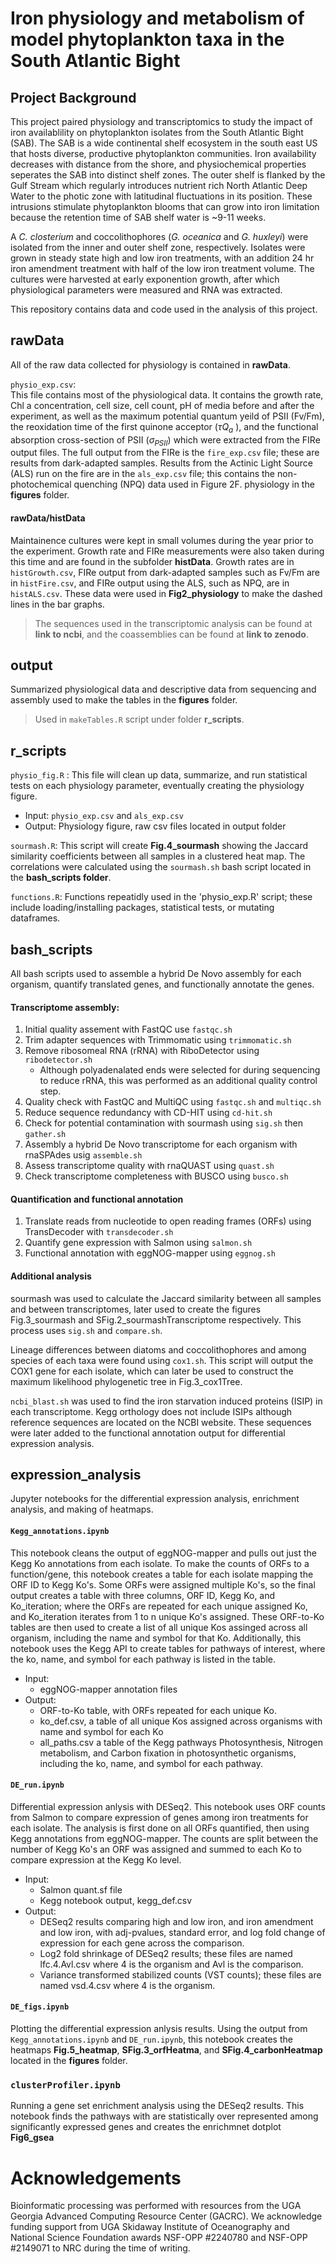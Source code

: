 # Iron physiology and metabolism of model phytoplankton taxa in the South Atlantic Bight

## Project Background

This project paired physiology and transcriptomics to study the impact of iron availablility on phytoplankton isolates from the South Atlantic Bight (SAB). The SAB is a wide continental shelf ecosystem in the south east US that hosts diverse, productive phytoplankton communities. Iron availability decreases with distance from the shore, and physiochemical properties seperates the SAB into distinct shelf zones. The outer shelf is flanked by the Gulf Stream which regularly introduces nutrient rich North Atlantic Deep Water to the photic zone with latitudinal fluctuations in its position. These intrusions stimulate phytoplankton blooms that can grow into iron limitation because the retention time of SAB shelf water is ~9-11 weeks. 

A <i>C. closterium</i> and coccolithophores (<i>G. oceanica</i> and <i>G. huxleyi</i>) were isolated from the inner and outer shelf zone, respectively. Isolates were grown in steady state high and low iron treatments, with an addition 24 hr iron amendment treatment with half of the low iron treatment volume. The cultures were harvested at early exponention growth, after which physiological parameters were measured and RNA was extracted. 

This repository contains data and code used in the analysis of this project. 

## rawData 

All of the raw data collected for physiology is contained in **rawData**. 

`physio_exp.csv`:   
This file contains most of the physiological data. It contains the growth rate, Chl a concentration, cell size, cell count, pH of media before and after the experiment, as well as the maximum potential quantum yeild of PSII (Fv/Fm), the reoxidation time of the first quinone acceptor ($\tau Q_a$ ), and the functional absorption cross-section of PSII ($\sigma_{PSII}$) which were extracted from the FIRe output files. The full output from the FIRe is the `fire_exp.csv` file; these are results from dark-adapted samples. Results from the Actinic Light Source (ALS) run on the fire are in the `als_exp.csv` file; this contains the non-photochemical quenching (NPQ) data used in Figure 2F. physiology in the **figures** folder. 

#### rawData/histData

Maintainence cultures were kept in small volumes during the year prior to the experiment. Growth rate and FIRe measurements were also taken during this time and are found in the subfolder **histData**. Growth rates are in `histGrowth.csv`, FIRe output from dark-adapted samples such as Fv/Fm are in `histFire.csv`, and FIRe output using the ALS, such as NPQ, are in `histALS.csv`. These data were used in **Fig2_physiology** to make the dashed lines in the bar graphs.

>The sequences used in the transcriptomic analysis can be found at **link to ncbi**, and the coassemblies can be found at **link to zenodo**. 

## output

Summarized physiological data and descriptive data from sequencing and assembly used to make the tables in the **figures** folder. 
>Used in `makeTables.R` script under folder **r_scripts**. 

## r_scripts

 `physio_fig.R` :
 This file will clean up data, summarize, and run statistical tests on each physiology parameter, eventually creating the physiology figure.
 - Input: `physio_exp.csv` and `als_exp.csv`
 - Output: Physiology figure, raw csv files located in output folder

`sourmash.R`:
This script will create **Fig.4_sourmash** showing the Jaccard similarity coefficients between all samples in a clustered heat map. The correlations were calculated using the `sourmash.sh` bash script located in the **bash_scripts folder**.

`functions.R`: 
Functions repeatidly used in the 'physio_exp.R' script; these include loading/installing packages, statistical tests, or mutating dataframes. 

## bash_scripts

All bash scripts used to assemble a hybrid De Novo assembly for each organism, quantify translated genes, and functionally annotate the genes. 

#### Transcriptome assembly:

1. Initial quality assement with FastQC use `fastqc.sh`
2. Trim adapter sequences with Trimmomatic using `trimmomatic.sh`
3. Remove ribosomeal RNA (rRNA) with RiboDetector using `ribodetector.sh`
    - Although polyadenalated ends were selected for during sequencing to reduce rRNA, this was performed as an additional quality control step.
4. Quality check with FastQC and MultiQC using `fastqc.sh` and `multiqc.sh`
5. Reduce sequence redundancy with CD-HIT using `cd-hit.sh`
6. Check for potential contamination with sourmash using `sig.sh` then `gather.sh`
7. Assembly a hybrid De Novo transcriptome for each organism with rnaSPAdes usig `assemble.sh`
8. Assess transcriptome quality with rnaQUAST using `quast.sh`
9. Check transcriptome completeness with BUSCO using `busco.sh`

#### Quantification and functional annotation

1. Translate reads from nucleotide to open reading frames (ORFs) using TransDecoder with `transdecoder.sh`
2. Quantify gene expression with Salmon using `salmon.sh`
3. Functional annotation with eggNOG-mapper using `eggnog.sh`

#### Additional analysis

sourmash was used to calculate the Jaccard similarity between all samples and between transcriptomes, later used to create the figures Fig.3_sourmash and SFig.2_sourmashTranscriptome respectively. This process uses `sig.sh` and `compare.sh`. 

Lineage differences between diatoms and coccolithophores and among species of each taxa were found using `cox1.sh`. This script will output the COX1 gene for each isolate, which can later be used to construct the maximum likelihood phylogenetic tree in Fig.3_cox1Tree. 

`ncbi_blast.sh` was used to find the iron starvation induced proteins (ISIP) in each transcriptome. Kegg orthology does not include ISIPs although reference sequences are located on the NCBI website. These sequences were later added to the functional annotation output for differential expression analysis. 

## expression_analysis

Jupyter notebooks for the differential expression analysis, enrichment analysis, and making of heatmaps.

#### `Kegg_annotations.ipynb`
This notebook cleans the output of eggNOG-mapper and pulls out just the Kegg Ko annotations from each isolate. To make the counts of ORFs to a function/gene, this notebook creates a table for each isolate mapping the ORF ID to Kegg Ko's. Some ORFs were assigned multiple Ko's, so the final output creates a table with three columns, ORF ID, Kegg Ko, and Ko_iteration; where the ORFs are repeated for each unique assigned Ko, and Ko_iteration iterates from 1 to n unique Ko's assigned. These ORF-to-Ko tables are then used to create a list of all unique Kos assinged across all organism, including the name and symbol for that Ko. Additionally, this notebook uses the Kegg API to create tables for pathways of interest, where the ko, name, and symbol for each pathway is listed in the table. 
- Input:
  - eggNOG-mapper annotation files
- Output:
  - ORF-to-Ko table, with ORFs repeated for each unique Ko.
  - ko_def.csv, a table of all unique Kos assigned across organisms with name and symbol for each Ko
  - all_paths.csv a table of the Kegg pathways Photosynthesis, Nitrogen metabolism, and Carbon fixation in photosynthetic organisms, including the ko, name, and symbol for each pathway.

#### `DE_run.ipynb`
Differential expression anlysis with DESeq2. This notebook uses ORF counts from Salmon to compare expression of genes among iron treatments for each isolate. The analysis is first done on all ORFs quantified, then using Kegg annotations from eggNOG-mapper. The counts are split between the number of Kegg Ko's an ORF was assigned and summed to each Ko to compare expression at the Kegg Ko level.
- Input:
  - Salmon quant.sf file
  - Kegg notebook output, kegg_def.csv
- Output:
  - DESeq2 results comparing high and low iron, and iron amendment and low iron, with adj-pvalues, standard error, and log fold change of expression for each gene across the comparison.
  - Log2 fold shrinkage of DESeq2 results; these files are named lfc.4.Avl.csv where 4 is the organism and Avl is the comparison.
  - Variance transformed stabilized counts (VST counts); these files are named vsd.4.csv where 4 is the organism.
 
#### `DE_figs.ipynb`
Plotting the differential expression anlysis results. Using the output from `Kegg_annotations.ipynb` and `DE_run.ipynb`, this notebook creates the heatmaps **Fig.5_heatmap**, **SFig.3_orfHeatma**, and **SFig.4_carbonHeatmap** located in the **figures** folder.

### `clusterProfiler.ipynb`
Running a gene set enrichment analysis using the DESeq2 results. This notebook finds the pathways with are statistically over represented among significantly expressed genes and creates the enrichmnet dotplot **Fig6_gsea**



# Acknowledgements

Bioinformatic processing was performed with resources from the UGA Georgia Advanced Computing Resource Center (GACRC). We acknowledge funding support from UGA Skidaway Institute of Oceanography and National Science Foundation awards NSF-OPP #2240780 and NSF-OPP #2149071 to NRC during the time of writing.
